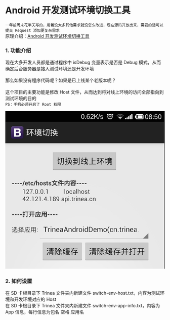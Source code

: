 Android 开发测试环境切换工具
====================================
`一年前周末花半天写的，用着没太多其他需求就没怎么改进，现在源码开放出来，需要的话可以提交 Request 添加更复杂需求`  
原理介绍：[Android 开发测试环境切换工具](http://www.trinea.cn/android/switch-between-development-and-testing-environment/)  
### 1. 功能介绍  
现在大多开发人员都是通过程序中 isDebug 变量表示是否是 Debug 模式，从而确定后台服务器是接入测试环境还是开发环境  
<br/>
那么如果没有程序代码呢？如果是已上线某个老版本呢？  
<br/>
这个项目的主要功能是修改 Host 文件，从而达到将对线上环境的访问全部指向到测试环境的目的  
`PS：手机必须开启了 Root 权限`  

![screenshot](screenshot.png)  
### 2. 如何设置
在 SD 卡根目录下 Trinea 文件夹内新建文件 switch-env-host.txt，内容为测试环境和开发环境对应的 Host  
在 SD 卡根目录下 Trinea 文件夹内新建文件 switch-env-app-info.txt，内容为 App 信息，每行信息为包名 空格 应用名  
